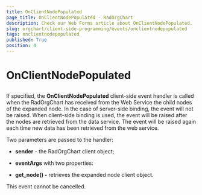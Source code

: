 ```yaml
---
title: OnClientNodePopulated
page_title: OnClientNodePopulated - RadOrgChart
description: Check our Web Forms article about OnClientNodePopulated.
slug: orgchart/client-side-programming/events/onclientnodepopulated
tags: onclientnodepopulated
published: True
position: 4
---
```


# OnClientNodePopulated



## 

If specified, the **OnClientNodePopulated** client-side event handler is called when the RadOrgChart has received from the Web Service the child nodes of the expanded node. In the case of server-side binding, the event will not be raised. When client-side binding is used, the event will be raised after the nodes are retrieved from the data service. The event will be raised again each time new data has been retrieved from the web service.

Two parameters are passed to the handler:

* **sender** - the RadOrgChart client object;

* **eventArgs** with two properties:

* **get_node() -** retrieves the expanded node client object.

This event cannot be cancelled.



